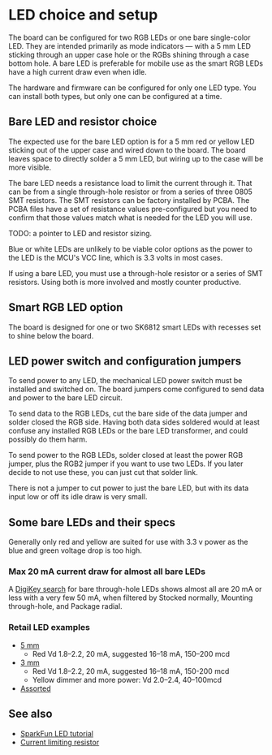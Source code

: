 # LED choice and setup

The board can be configured for two RGB LEDs
  or one bare single-color LED.
They are intended primarily as mode indicators —
  with a 5 mm LED sticking through an upper case hole 
  or the RGBs shining through a case bottom hole.
A bare LED is preferable for mobile use
  as the smart RGB LEDs have a high current draw even when idle.

The hardware and firmware can be configured for only one LED type.
You can install both types, but only one can be configured at a time.

## Bare LED and resistor choice

The expected use for the bare LED option
  is for a 5 mm red or yellow LED
  sticking out of the upper case and
  wired down to the board.
The board leaves space to directly solder a 5 mm LED,
  but wiring up to the case will be more visible.

The bare LED needs a resistance load to limit the current through it.
That can be from a single through-hole resistor
  or from a series of three 0805 SMT resistors.
The SMT resistors can be factory installed by PCBA.
The PCBA files have a set of resistance values pre-configured
  but you need to confirm that those values match
  what is needed for the LED you will use.

TODO: a pointer to LED and resistor sizing.

Blue or white LEDs are unlikely to be viable
  color options as the power to the LED is the MCU's VCC line,
  which is 3.3 volts in most cases.

If using a bare LED, 
  you must use a through-hole resistor 
  or a series of SMT resistors.
Using both is more involved and mostly counter productive.

## Smart RGB LED option

The board is designed for one or two SK6812 smart LEDs with 
  recesses set to shine below the board.

## LED power switch and configuration jumpers

To send power to any LED, the mechanical LED power switch
  must be installed and switched on.
The board jumpers come configured to send data and power to the 
  bare LED circuit.

To send data to the RGB LEDs, cut the bare side of the data 
  jumper and solder closed the RGB side.
Having both data sides soldered would at least confuse any installed RGB
  LEDs or the bare LED transformer, and could possibly do them harm.

To send power to the RGB LEDs, solder closed at least the power RGB
  jumper, plus the RGB2 jumper if you want to use two LEDs.
If you later decide to not use these, you can just cut that solder link.

There is not a jumper to cut power to just the bare LED,
  but with its data input low or off its idle draw is very small.


## Some bare LEDs and their specs

Generally only red and yellow are suited for use with 3.3 v power
  as the blue and green voltage drop is too high.

### Max 20 mA current draw for almost all bare LEDs

A [DigiKey search](https://www.digikey.com/en/products/filter/led-indication-discrete/105)
  for bare through-hole LEDs shows almost all are 20 mA or less 
  with a very few 50 mA,
  when filtered by Stocked normally, Mounting through-hole, and Package radial.

### Retail LED examples

-   [5 mm](https://www.sparkfun.com/products/9590)
    -   Red Vd 1.8–2.2, 20 mA, suggested 16–18 mA, 150–200 mcd
-   [3 mm](https://www.sparkfun.com/products/533)
    -   Red Vd 1.8–2.2, 20 mA, suggested 16–18 mA, 150-200 mcd
    -   Yellow dimmer and more power: Vd 2.0–2.4, 40–100mcd
-   [Assorted](https://www.sparkfun.com/products/20120)

## See also

- [SparkFun LED tutorial](https://learn.sparkfun.com/tutorials/light-emitting-diodes-leds)
- [Current limiting resistor](https://learn.sparkfun.com/tutorials/resistors/example-applications)
